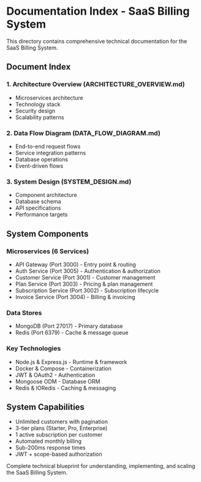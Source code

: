# Documentation Index - SaaS Billing System

This directory contains comprehensive technical documentation for the SaaS Billing System.

## Document Index

### 1. Architecture Overview (ARCHITECTURE_OVERVIEW.md)
- Microservices architecture
- Technology stack
- Security design
- Scalability patterns

### 2. Data Flow Diagram (DATA_FLOW_DIAGRAM.md)
- End-to-end request flows
- Service integration patterns
- Database operations
- Event-driven flows

### 3. System Design (SYSTEM_DESIGN.md)
- Component architecture
- Database schema
- API specifications
- Performance targets

## System Components

### Microservices (6 Services)
- API Gateway (Port 3000) - Entry point & routing
- Auth Service (Port 3005) - Authentication & authorization
- Customer Service (Port 3001) - Customer management
- Plan Service (Port 3003) - Pricing & plan management
- Subscription Service (Port 3002) - Subscription lifecycle
- Invoice Service (Port 3004) - Billing & invoicing

### Data Stores
- MongoDB (Port 27017) - Primary database
- Redis (Port 6379) - Cache & message queue

### Key Technologies
- Node.js & Express.js - Runtime & framework
- Docker & Compose - Containerization
- JWT & OAuth2 - Authentication
- Mongoose ODM - Database ORM
- Redis & IORedis - Caching & messaging

## System Capabilities
- Unlimited customers with pagination
- 3-tier plans (Starter, Pro, Enterprise)
- 1 active subscription per customer
- Automated monthly billing
- Sub-200ms response times
- JWT + scope-based authorization

Complete technical blueprint for understanding, implementing, and scaling the SaaS Billing System.

